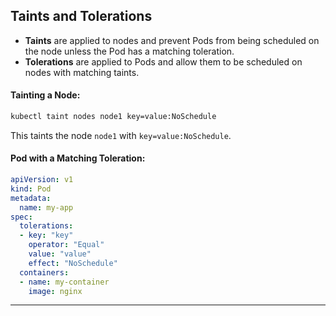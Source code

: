 
## **Taints and Tolerations**
- **Taints** are applied to nodes and prevent Pods from being scheduled on the node unless the Pod has a matching toleration.
- **Tolerations** are applied to Pods and allow them to be scheduled on nodes with matching taints.

#### **Tainting a Node**:
```bash
kubectl taint nodes node1 key=value:NoSchedule
```
This taints the node `node1` with `key=value:NoSchedule`.

#### **Pod with a Matching Toleration**:
```yaml
apiVersion: v1
kind: Pod
metadata:
  name: my-app
spec:
  tolerations:
  - key: "key"
    operator: "Equal"
    value: "value"
    effect: "NoSchedule"
  containers:
  - name: my-container
    image: nginx
```

---
